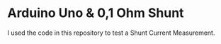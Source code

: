 # Arduino Uno & 0,1 Ohm Shunt

I used the code in this repository to test a Shunt Current Measurement.
